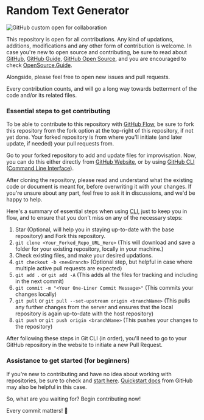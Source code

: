 
# Random Text Generator

![GitHub custom open for collaboration](https://img.shields.io/badge/Open%20For-Collaboration-brightgreen?style=for-the-badge)

This repository is open for all contributions. Any kind of updations, additions, modifications and any other form of contribution is welcome. In case you're new to open source and contributing, be sure to read about [GitHub](https://guides.github.com/activities/hello-world/#:~:text=GitHub%20is%20a%20code%20hosting,%2C%20commits%2C%20and%20Pull%20Requests.), [GitHub Guide](https://guides.github.com/), [GitHub Open Source](https://github.com/open-source), and you are encouraged to check [OpenSource.Guide](http://opensource.guide/).

Alongside, please feel free to open new issues and pull requests.

Every contribution counts, and will go a long way towards betterment of the code and/or its related files.

### Essential steps to get contributing

To be able to contribute to this repository with [GitHub Flow](https://guides.github.com/introduction/flow/), be sure to fork this repository from the fork option at the top-right of this repository, if not yet done. Your forked repository is from where you'll initiate (and later update, if needed) your pull requests from.

Go to your forked repository to add and update files for improvisation. 
Now, you can do this either directly from [GitHub Website](https://github.com), or by using [GitHub CLI](https://github.com/cli/cli) ([Command Line Interface](https://docs.github.com/en/github/getting-started-with-github/set-up-git)).

After cloning the repository, please read and understand what the existing code or document is meant for, before overwriting it with your changes. If you're unsure about any part, feel free to ask it in discussions, and we'd be happy to help.

Here's a summary of essential steps when using [CLI](https://docs.github.com/en/github/getting-started-with-github/set-up-git), just to keep you in flow, and to ensure that you don't miss on any of the necessary steps:

1. Star (Optional, will help you in staying up-to-date with the base repository) and Fork this repository.
2. `git clone <Your_Forked_Repo_URL_Here>` (This will download and save a folder for your existing repository, locally in your machine.) 
3. Check existing files, and make your desired updations.
4. `git checkout -b <newBranch>` (Optional step, but helpful in case where multiple active pull requests are expected)
5. `git add .` or `git add -A` (This adds all the files for tracking and including in the next commit)
6. `git commit -m "<Your One-Liner Commit Message>"` (This commits your changes locally)
7. `git pull` or `git pull --set-upstream origin <branchName>` (This pulls any further changes from the server and ensures that the local repository is again up-to-date with the host repository)
8. `git push` or `git push origin <branchName>` (This pushes your changes to the repository)

After following these steps in Git CLI (in order), you'll need to go to your GitHub repository in the website to initiate a new Pull Request.

### Assistance to get started (for beginners)

If you're new to contributing and have no idea about working with repositories, be sure to check and [start here](https://github.com/firstcontributions/first-contributions). [Quickstart docs](https://docs.github.com/en/free-pro-team@latest/github/getting-started-with-github/quickstart) from GitHub may also be helpful in this case.

So, what are you waiting for? Begin contributing now! 

Every commit matters! 🚀